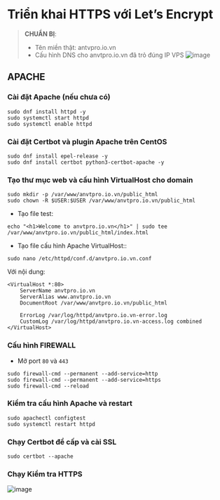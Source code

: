 # Triển khai HTTPS với Let’s Encrypt 

>**CHUẨN BỊ**:
> - Tên miền thật: antvpro.io.vn
> - Cấu hình DNS cho anvtpro.io.vn đã trỏ đúng IP VPS 
![image](https://github.com/user-attachments/assets/00cfbec5-0c3b-478f-bf64-989b7eb8e766)


## APACHE

### Cài đặt Apache (nếu chưa có)
```bash!
sudo dnf install httpd -y
sudo systemctl start httpd
sudo systemctl enable httpd
```

### Cài đặt Certbot và plugin Apache trên CentOS
```bash!
sudo dnf install epel-release -y
sudo dnf install certbot python3-certbot-apache -y
```
### Tạo thư mục web và cấu hình VirtualHost cho domain
```bash!
sudo mkdir -p /var/www/anvtpro.io.vn/public_html
sudo chown -R $USER:$USER /var/www/anvtpro.io.vn/public_html
```
- Tạo file test:
```
echo "<h1>Welcome to anvtpro.io.vn</h1>" | sudo tee /var/www/anvtpro.io.vn/public_html/index.html
```

- Tạo file cấu hình Apache VirtualHost::
```bash!
sudo nano /etc/httpd/conf.d/anvtpro.io.vn.conf
```
Với nội dung:
```bash!
<VirtualHost *:80>
    ServerName anvtpro.io.vn
    ServerAlias www.anvtpro.io.vn
    DocumentRoot /var/www/anvtpro.io.vn/public_html

    ErrorLog /var/log/httpd/anvtpro.io.vn-error.log
    CustomLog /var/log/httpd/anvtpro.io.vn-access.log combined
</VirtualHost>
```

### Cấu hình FIREWALL
- Mở port `80` và `443`
```bash!
sudo firewall-cmd --permanent --add-service=http
sudo firewall-cmd --permanent --add-service=https
sudo firewall-cmd --reload
```
### Kiểm tra cấu hình Apache và restart
```bash!
sudo apachectl configtest
sudo systemctl restart httpd
```
###  Chạy Certbot để cấp và cài SSL
```
sudo certbot --apache
```
### Chạy Kiểm tra HTTPS

![image](https://github.com/user-attachments/assets/2bf43850-34b9-4111-964f-f2e773ae37f5)
